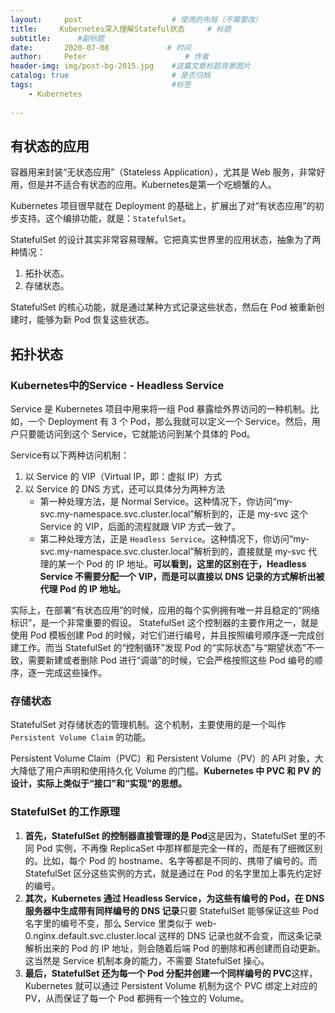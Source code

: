 ```yaml
---
layout:     post                    # 使用的布局（不需要改）
title:     Kubernetes深入理解Stateful状态     # 标题 
subtitle:      #副标题
date:       2020-07-08             # 时间
author:     Peter                      # 作者
header-img: img/post-bg-2015.jpg    #这篇文章标题背景图片
catalog: true                       # 是否归档
tags:                               #标签
    - Kubernetes
    
---
```


## 有状态的应用

容器用来封装“无状态应用”（Stateless Application），尤其是 Web 服务，非常好用，但是并不适合有状态的应用。Kubernetes是第一个吃螃蟹的人。  

Kubernetes 项目很早就在 Deployment 的基础上，扩展出了对“有状态应用”的初步支持。这个编排功能，就是：`StatefulSet`。  

StatefulSet 的设计其实非常容易理解。它把真实世界里的应用状态，抽象为了两种情况：

1. 拓扑状态。
2. 存储状态。  

StatefulSet 的核心功能，就是通过某种方式记录这些状态，然后在 Pod 被重新创建时，能够为新 Pod 恢复这些状态。  

## 拓扑状态 

### Kubernetes中的Service - Headless Service

Service 是 Kubernetes 项目中用来将一组 Pod 暴露给外界访问的一种机制。比如，一个 Deployment 有 3 个 Pod，那么我就可以定义一个 Service。然后，用户只要能访问到这个 Service，它就能访问到某个具体的 Pod。  

Service有以下两种访问机制：

1. 以 Service 的 VIP（Virtual IP，即：虚拟 IP）方式
2. 以 Service 的 DNS 方式，还可以具体分为两种方法
    + 第一种处理方法，是 Normal Service。这种情况下，你访问“my-svc.my-namespace.svc.cluster.local”解析到的，正是 my-svc 这个 Service 的 VIP，后面的流程就跟 VIP 方式一致了。
    + 第二种处理方法，正是 `Headless Service`。这种情况下，你访问“my-svc.my-namespace.svc.cluster.local”解析到的，直接就是 my-svc 代理的某一个 Pod 的 IP 地址。**可以看到，这里的区别在于，Headless Service 不需要分配一个 VIP，而是可以直接以 DNS 记录的方式解析出被代理 Pod 的 IP 地址。**  

实际上，在部署“有状态应用”的时候，应用的每个实例拥有唯一并且稳定的“网络标识”，是一个非常重要的假设。 StatefulSet 这个控制器的主要作用之一，就是使用 Pod 模板创建 Pod 的时候，对它们进行编号，并且按照编号顺序逐一完成创建工作。而当 StatefulSet 的“控制循环”发现 Pod 的“实际状态”与“期望状态”不一致，需要新建或者删除 Pod 进行“调谐”的时候，它会严格按照这些 Pod 编号的顺序，逐一完成这些操作。  

### 存储状态

StatefulSet 对存储状态的管理机制。这个机制，主要使用的是一个叫作 `Persistent Volume Claim` 的功能。  

Persistent Volume Claim（PVC）和 Persistent Volume（PV）的 API 对象，大大降低了用户声明和使用持久化 Volume 的门槛。**Kubernetes 中 PVC 和 PV 的设计，实际上类似于“接口”和“实现”的思想。**  

### StatefulSet 的工作原理

1. **首先，StatefulSet 的控制器直接管理的是 Pod**这是因为，StatefulSet 里的不同 Pod 实例，不再像 ReplicaSet 中那样都是完全一样的，而是有了细微区别的。比如，每个 Pod 的 hostname、名字等都是不同的、携带了编号的。而 StatefulSet 区分这些实例的方式，就是通过在 Pod 的名字里加上事先约定好的编号。
2. **其次，Kubernetes 通过 Headless Service，为这些有编号的 Pod，在 DNS 服务器中生成带有同样编号的 DNS 记录**只要 StatefulSet 能够保证这些 Pod 名字里的编号不变，那么 Service 里类似于 web-0.nginx.default.svc.cluster.local 这样的 DNS 记录也就不会变，而这条记录解析出来的 Pod 的 IP 地址，则会随着后端 Pod 的删除和再创建而自动更新。这当然是 Service 机制本身的能力，不需要 StatefulSet 操心。
3. **最后，StatefulSet 还为每一个 Pod 分配并创建一个同样编号的 PVC**这样，Kubernetes 就可以通过 Persistent Volume 机制为这个 PVC 绑定上对应的 PV，从而保证了每一个 Pod 都拥有一个独立的 Volume。

